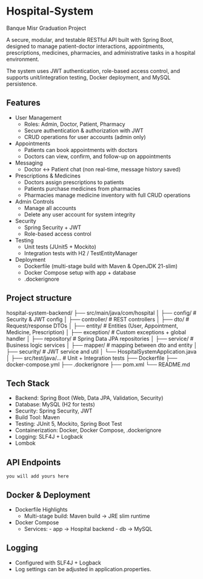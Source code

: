 # Hospital-System
Banque Misr Graduation Project

A secure, modular, and testable RESTful API built with Spring Boot, designed to manage patient-doctor interactions, appointments, prescriptions, medicines, pharmacies, and administrative tasks in a hospital environment.

The system uses JWT authentication, role-based access control, and supports unit/integration testing, Docker deployment, and MySQL persistence.

## Features

- User Management
    - Roles: Admin, Doctor, Patient, Pharmacy
    - Secure authentication & authorization with JWT
    - CRUD operations for user accounts (admin only)
- Appointments
    - Patients can book appointments with doctors
    - Doctors can view, confirm, and follow-up on appointments
- Messaging
    - Doctor ↔ Patient chat (non real-time, message history saved)
- Prescriptions & Medicines
    - Doctors assign prescriptions to patients
    - Patients purchase medicines from pharmacies
    - Pharmacies manage medicine inventory with full CRUD operations
- Admin Controls
    - Manage all accounts
    - Delete any user account for system integrity
- Security
    - Spring Security + JWT
    - Role-based access control
- Testing
    - Unit tests (JUnit5 + Mockito)
    - Integration tests with H2 / TestEntityManager
- Deployment
    - Dockerfile (multi-stage build with Maven & OpenJDK 21-slim)
    - Docker Compose setup with app + database
    - .dockerignore

## Project structure

hospital-system-backend/
 ├── src/main/java/com/hospital
 │   ├── config/        # Security & JWT config
 │   ├── controller/    # REST controllers
 │   ├── dto/           # Request/response DTOs
 │   ├── entity/        # Entities (User, Appointment, Medicine, Prescription)
 │   ├── exception/     # Custom exceptions + global handler
 │   ├── repository/    # Spring Data JPA repositories
 │   ├── service/       # Business logic services
 │   ├── mapper/        # mapping between dto and entity
 │   ├── security/      # JWT service and util
 │   └── HospitalSystemApplication.java
 │
 ├── src/test/java/...  # Unit + Integration tests
 ├── Dockerfile
 ├── docker-compose.yml
 ├── .dockerignore
 ├── pom.xml
 └── README.md

## Tech Stack

- Backend: Spring Boot (Web, Data JPA, Validation, Security)
- Database: MySQL (H2 for tests)
- Security: Spring Security, JWT
- Build Tool: Maven
- Testing: JUnit 5, Mockito, Spring Boot Test
- Containerization: Docker, Docker Compose, .dockerignore
- Logging: SLF4J + Logback
- Lombok

## API Endpoints

`you will add yours here`


## Docker & Deployment

- Dockerfile Highlights
    - Multi-stage build: Maven build → JRE slim runtime
- Docker Compose
    - Services:
          - app → Hospital backend
          - db → MySQL

## Logging

- Configured with SLF4J + Logback
- Log settings can be adjusted in application.properties.
